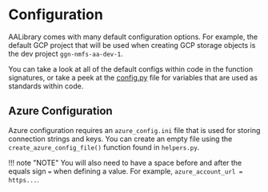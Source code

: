 # Configuration

AALibrary comes with many default configuration options. For example, the default GCP project that will be used when creating GCP storage objects is the dev project `ggn-nmfs-aa-dev-1`.

You can take a look at all of the default configs within code in the function signatures, or take a peek at the [config.py]() file for variables that are used as standards within code.

## Azure Configuration

Azure configuration requires an `azure_config.ini` file that is used for storing connection strings and keys. You can create an empty file using the `create_azure_config_file()` function found in `helpers.py`.

!!! note "NOTE"
    You will also need to have a space before and after the equals sign `=` when defining a value. For example, `azure_account_url = https...`.
